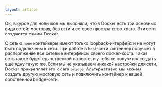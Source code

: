 ```yaml
---
layout: article
---
```

Ок, в курсе для новичков мы выяснили, что в Docker есть три основных вида сетей: мостовая, без сети и сетевое пространство хоста. Эти сети создаются самим Docker.

С сетью `none` контейнеры имеют только loopback-интерфейс и не могут быть подключены к сети. При работе в `host`-сети контейнер получает в распоряжение все сетевые интерфейсы своего docker-хоста. Такая сеть также будет единственной на хосте, и у тебя не получится создать ещё одну такую же. Если мы не указываем никакой настройки для сети, Docker прикрепляет его к сети `bridge`. Альтернативно мы можем создать другую мостовую сеть и подключить контейнер к нашей собственной bridge-сети.
